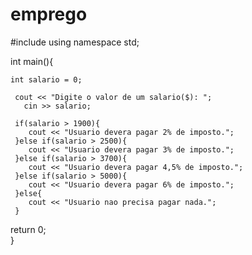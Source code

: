 # emprego
#include<iostream>
using namespace std;
  
  int main(){
	
	int salario = 0;	
	
	 cout << "Digite o valor de um salario($): ";
	   cin >> salario;

	 if(salario > 1900){
	 	cout << "Usuario devera pagar 2% de imposto.";
	 }else if(salario > 2500){
	 	cout << "Usuario devera pagar 3% de imposto.";
	 }else if(salario > 3700){
	 	cout << "Usuario devera pagar 4,5% de imposto.";
	 }else if(salario > 5000){
	 	cout << "Usuario devera pagar 6% de imposto.";
	 }else{
	 	cout << "Usuario nao precisa pagar nada.";
	 }
	 
	   
return 0;	
} 
